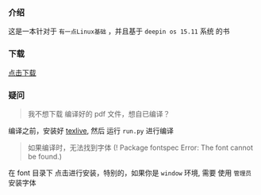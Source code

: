 ### 介绍
这是一本针对于 `有一点Linux基础` ，并且基于 `deepin os 15.11` 系统 的书

### 下载
[点击下载](https://raw.githubusercontent.com/JackLovel/use_deepin/master/main.pdf)

### 疑问

> 我不想下载 编译好的 pdf 文件，想自已编译？

编译之前，安装好 [texlive](https://mirrors.tuna.tsinghua.edu.cn/CTAN/systems/texlive/Images/texlive2019.iso),
然后 运行 `run.py` 进行编译


> 如果编译时，无法找到字体 (! Package fontspec Error: The font  cannot be found.)

在 font 目录下 点击进行安装，特别的，如果你是 `window` 环境, 需要 使用 `管理员` 安装字体

